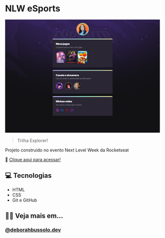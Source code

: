 # NLW eSports

![preview](./.github/preview.png)

>Trilha Explorer!

Projeto construido no evento Next Level Week da Rocketseat

🔗 [Clique aqui para acessar!](deborahbussolonlw.netlify.app)

## 💻 Tecnologias
- HTML
- CSS
- Git e GitHub

## 👩‍💻 Veja mais em...
### [@deborahbussolo.dev](https://www.instagram.com/deborahbussolo.dev/)